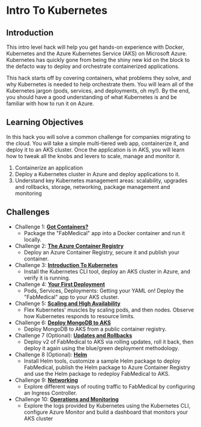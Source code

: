 # Intro To Kubernetes
## Introduction
This intro level hack will help you get hands-on experience with Docker, Kubernetes and the Azure Kubernetes Service (AKS) on Microsoft Azure. Kubernetes has quickly gone from being the shiny new kid on the block to the defacto way to deploy and orchestrate containerized applications.

This hack starts off by covering containers, what problems they solve, and why Kubernetes is needed to help orchestrate them.  You will learn all of the Kubernetes jargon (pods, services, and deployments, oh my!).  By the end, you should have a good understanding of what Kubernetes is and be familiar with how to run it on Azure.


## Learning Objectives
In this hack you will solve a common challenge for companies migrating to the cloud. You will take a simple multi-tiered web app, containerize it, and deploy it to an AKS cluster. Once the application is in AKS, you will learn how to tweak all the knobs and levers to scale, manage and monitor it.

1. Containerize an application
1. Deploy a Kubernetes cluster in Azure and deploy applications to it.
1. Understand key Kubernetes management areas: scalability, upgrades and rollbacks, storage, networking, package management and monitoring

## Challenges
- Challenge 1: **[Got Containers?](Challenges/01-containers.md)**
   - Package the "FabMedical" app into a Docker container and run it locally.
- Challenge 2: **[The Azure Container Registry](Challenges/02-acr.md)**
   - Deploy an Azure Container Registry, secure it and publish your container.
- Challenge 3: **[Introduction To Kubernetes](Challenges/03-k8sintro.md)**
   - Install the Kubernetes CLI tool, deploy an AKS cluster in Azure, and verify it is running.
- Challenge 4: **[Your First Deployment](Challenges/04-k8sdeployment.md)**
   - Pods, Services, Deployments: Getting your YAML on! Deploy the "FabMedical" app to your AKS cluster. 
- Challenge 5: **[Scaling and High Availability](Challenges/05-scaling.md)**
   - Flex Kubernetes' muscles by scaling pods, and then nodes. Observe how Kubernetes responds to resource limits.
- Challenge 6: **[Deploy MongoDB to AKS](Challenges/06-deploymongo.md)**
   - Deploy MongoDB to AKS from a public container registry.
- Challenge 7 (Optional): **[Updates and Rollbacks](Challenges/07-updaterollback.md)**
   - Deploy v2 of FabMedical to AKS via rolling updates, roll it back, then deploy it again using the blue/green deployment methodology.
- Challenge 8 (Optional): **[Helm](Challenges/08-helm.md)**
   - Install Helm tools, customize a sample Helm package to deploy FabMedical, publish the Helm package to Azure Container Registry and use the Helm package to redeploy FabMedical to AKS.
- Challenge 9: **[Networking](Challenges/09-networking.md)**
   - Explore different ways of routing traffic to FabMedical by configuring an Ingress Controller.
- Challenge 10: **[Operations and Monitoring](Challenges/10-opsmonitoring.md)**
   - Explore the logs provided by Kubernetes using the Kubernetes CLI, configure Azure Monitor and build a dashboard that monitors your AKS cluster
  
